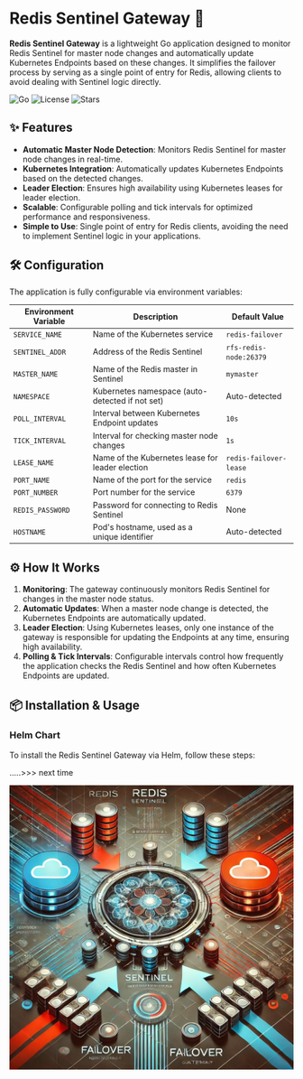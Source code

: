 # Redis Sentinel Gateway 🚀

**Redis Sentinel Gateway** is a lightweight Go application designed to monitor Redis Sentinel for master node changes and automatically update Kubernetes Endpoints based on these changes. It simplifies the failover process by serving as a single point of entry for Redis, allowing clients to avoid dealing with Sentinel logic directly.

![Go](https://img.shields.io/github/go-mod/go-version/promzeus/redis-sentinel-gateway)
![License](https://img.shields.io/github/license/promzeus/redis-sentinel-gateway)
![Stars](https://img.shields.io/github/stars/promzeus/redis-sentinel-gateway)

## ✨ Features

- **Automatic Master Node Detection**: Monitors Redis Sentinel for master node changes in real-time.
- **Kubernetes Integration**: Automatically updates Kubernetes Endpoints based on the detected changes.
- **Leader Election**: Ensures high availability using Kubernetes leases for leader election.
- **Scalable**: Configurable polling and tick intervals for optimized performance and responsiveness.
- **Simple to Use**: Single point of entry for Redis clients, avoiding the need to implement Sentinel logic in your applications.

## 🛠 Configuration

The application is fully configurable via environment variables:

| Environment Variable | Description                                          | Default Value         |
|----------------------|------------------------------------------------------|-----------------------|
| `SERVICE_NAME`        | Name of the Kubernetes service                      | `redis-failover`      |
| `SENTINEL_ADDR`       | Address of the Redis Sentinel                        | `rfs-redis-node:26379`|
| `MASTER_NAME`         | Name of the Redis master in Sentinel                 | `mymaster`            |
| `NAMESPACE`           | Kubernetes namespace (auto-detected if not set)      | Auto-detected         |
| `POLL_INTERVAL`       | Interval between Kubernetes Endpoint updates         | `10s`                 |
| `TICK_INTERVAL`       | Interval for checking master node changes            | `1s`                  |
| `LEASE_NAME`          | Name of the Kubernetes lease for leader election     | `redis-failover-lease`|
| `PORT_NAME`           | Name of the port for the service                     | `redis`               |
| `PORT_NUMBER`         | Port number for the service                          | `6379`                |
| `REDIS_PASSWORD`      | Password for connecting to Redis Sentinel            | None                  |
| `HOSTNAME`            | Pod's hostname, used as a unique identifier          | Auto-detected         |

## ⚙️ How It Works

1. **Monitoring**: The gateway continuously monitors Redis Sentinel for changes in the master node status.
2. **Automatic Updates**: When a master node change is detected, the Kubernetes Endpoints are automatically updated.
3. **Leader Election**: Using Kubernetes leases, only one instance of the gateway is responsible for updating the Endpoints at any time, ensuring high availability.
4. **Polling & Tick Intervals**: Configurable intervals control how frequently the application checks the Redis Sentinel and how often Kubernetes Endpoints are updated.

## 📦 Installation & Usage

### Helm Chart

To install the Redis Sentinel Gateway via Helm, follow these steps:

.....>>> next time 

<p align="center">
  <img src="https://raw.githubusercontent.com/promzeus/redis-sentinel-gateway/main/assets/logo.jpg" alt="Логотип">
</p>
